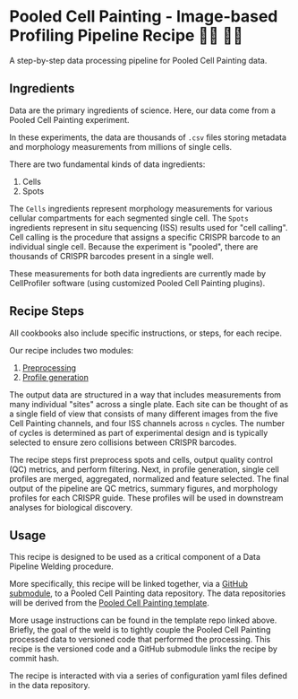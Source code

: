 # Pooled Cell Painting - Image-based Profiling Pipeline Recipe :woman_cook: :man_cook:

A step-by-step data processing pipeline for Pooled Cell Painting data.

## Ingredients

Data are the primary ingredients of science.
Here, our data come from a Pooled Cell Painting experiment.

In these experiments, the data are thousands of `.csv` files storing metadata and morphology measurements from millions of single cells.

There are two fundamental kinds of data ingredients:

1. Cells
2. Spots

The `Cells` ingredients represent morphology measurements for various cellular compartments for each segmented single cell.
The `Spots` ingredients represent in situ sequencing (ISS) results used for "cell calling".
Cell calling is the procedure that assigns a specific CRISPR barcode to an individual single cell.
Because the experiment is "pooled", there are thousands of CRISPR barcodes present in a single well.

These measurements for both data ingredients are currently made by CellProfiler software (using customized Pooled Cell Painting plugins).

## Recipe Steps

All cookbooks also include specific instructions, or steps, for each recipe.

Our recipe includes two modules:

1. [Preprocessing](0.preprocess-sites/)
2. [Profile generation](1.generate-profiles/)

The output data are structured in a way that includes measurements from many individual "sites" across a single plate.
Each site can be thought of as a single field of view that consists of many different images from the five Cell Painting channels, and four ISS channels across `n` cycles.
The number of cycles is determined as part of experimental design and is typically selected to ensure zero collisions between CRISPR barcodes.

The recipe steps first preprocess spots and cells, output quality control (QC) metrics, and perform filtering.
Next, in profile generation, single cell profiles are merged, aggregated, normalized and feature selected.
The final output of the pipeline are QC metrics, summary figures, and morphology profiles for each CRISPR guide.
These profiles will be used in downstream analyses for biological discovery.

## Usage

This recipe is designed to be used as a critical component of a Data Pipeline Welding procedure.

More specifically, this recipe will be linked together, via a [GitHub submodule](https://git-scm.com/book/en/v2/Git-Tools-Submodules), to a Pooled Cell Painting data repository.
The data repositories will be derived from the [Pooled Cell Painting template](https://github.com/broadinstitute/pooled-cell-painting-profiling-template).

More usage instructions can be found in the template repo linked above.
Briefly, the goal of the weld is to tightly couple the Pooled Cell Painting processed data to versioned code that performed the processing.
This recipe is the versioned code and a GitHub submodule links the recipe by commit hash.

The recipe is interacted with via a series of configuration yaml files defined in the data repository.
